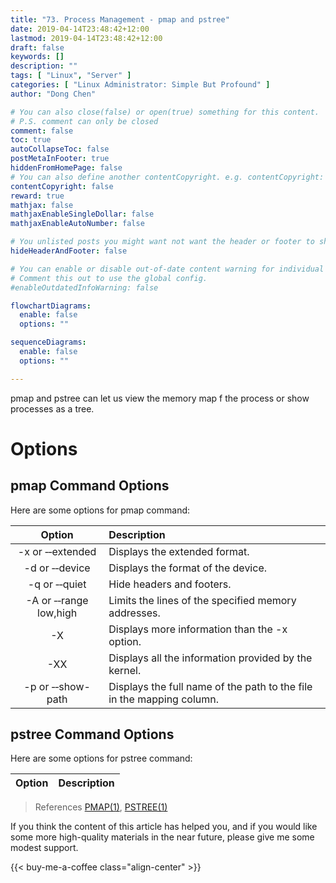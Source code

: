 ```yaml
---
title: "73. Process Management - pmap and pstree"
date: 2019-04-14T23:48:42+12:00
lastmod: 2019-04-14T23:48:42+12:00
draft: false
keywords: []
description: ""
tags: [ "Linux", "Server" ]
categories: [ "Linux Administrator: Simple But Profound" ]
author: "Dong Chen"

# You can also close(false) or open(true) something for this content.
# P.S. comment can only be closed
comment: false
toc: true
autoCollapseToc: false
postMetaInFooter: true
hiddenFromHomePage: false
# You can also define another contentCopyright. e.g. contentCopyright: "This is another copyright."
contentCopyright: false
reward: true
mathjax: false
mathjaxEnableSingleDollar: false
mathjaxEnableAutoNumber: false

# You unlisted posts you might want not want the header or footer to show
hideHeaderAndFooter: false

# You can enable or disable out-of-date content warning for individual post.
# Comment this out to use the global config.
#enableOutdatedInfoWarning: false

flowchartDiagrams:
  enable: false
  options: ""

sequenceDiagrams: 
  enable: false
  options: ""

---
```


pmap and pstree can let us view the memory map f the process or show processes as a tree.

<!--more-->

# Options

## pmap Command Options

Here are some options for pmap command:

| Option | Description |
|:---------------:|:---------------|
| -x or &#8209;&#8209;extended | Displays the extended format. |
| -d or &#8209;&#8209;device | Displays the format of the device. |
| -q or &#8209;&#8209;quiet | Hide headers and footers. |
| -A or &#8209;&#8209;range low,high | Limits the lines of the specified memory addresses. |
| -X | Displays more information than the -x option. |
| -XX | Displays all the information provided by the kernel. |
| -p or &#8209;&#8209;show-path | Displays the full name of the path to the file in the mapping column. |

## pstree Command Options

Here are some options for pstree command:

| Option | Description |
|:---------------:|:---------------|

<!-- {{% figure src="../images/num/demo.png" title="" alt="img" %}} -->

> References
> [PMAP(1)](http://man7.org/linux/man-pages/man1/pmap.1.html),
> [PSTREE(1)](http://man7.org/linux/man-pages/man1/pstree.1.html)

If you think the content of this article has helped you, and if you would like some more high-quality materials in the near future, please give me some modest support.

<!-- Buy Me a Coffee Button -->
{{< buy-me-a-coffee class="align-center" >}}
